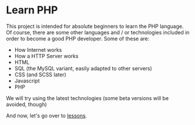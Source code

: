 # Learn PHP

This project is intended for absolute beginners to learn the PHP language. Of course, there are
some other languages and / or technologies included in order to become a good PHP developer. Some
of these are:

 - How Internet works
 - How a HTTP Server works
 - HTML
 - SQL (the MySQL variant, easily adapted to other servers)
 - CSS (and SCSS later)
 - Javascript
 - PHP

We will try using the latest technologies (some beta versions will be avoided, though)

And now, let's go over to [lessons](lessons.md).
